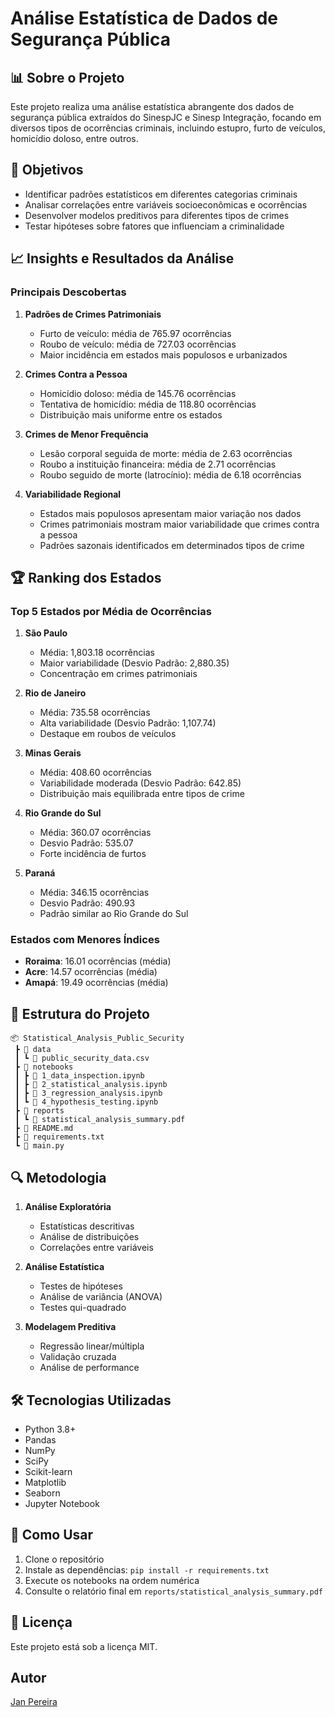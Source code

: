# Análise Estatística de Dados de Segurança Pública

## 📊 Sobre o Projeto
Este projeto realiza uma análise estatística abrangente dos dados de segurança pública extraídos do SinespJC e Sinesp Integração, focando em diversos tipos de ocorrências criminais, incluindo estupro, furto de veículos, homicídio doloso, entre outros.

## 🎯 Objetivos
- Identificar padrões estatísticos em diferentes categorias criminais
- Analisar correlações entre variáveis socioeconômicas e ocorrências
- Desenvolver modelos preditivos para diferentes tipos de crimes
- Testar hipóteses sobre fatores que influenciam a criminalidade

## 📈 Insights e Resultados da Análise

### Principais Descobertas

1. **Padrões de Crimes Patrimoniais**
   - Furto de veículo: média de 765.97 ocorrências
   - Roubo de veículo: média de 727.03 ocorrências
   - Maior incidência em estados mais populosos e urbanizados

2. **Crimes Contra a Pessoa**
   - Homicídio doloso: média de 145.76 ocorrências
   - Tentativa de homicídio: média de 118.80 ocorrências
   - Distribuição mais uniforme entre os estados

3. **Crimes de Menor Frequência**
   - Lesão corporal seguida de morte: média de 2.63 ocorrências
   - Roubo a instituição financeira: média de 2.71 ocorrências
   - Roubo seguido de morte (latrocínio): média de 6.18 ocorrências

4. **Variabilidade Regional**
   - Estados mais populosos apresentam maior variação nos dados
   - Crimes patrimoniais mostram maior variabilidade que crimes contra a pessoa
   - Padrões sazonais identificados em determinados tipos de crime

## 🏆 Ranking dos Estados

### Top 5 Estados por Média de Ocorrências
1. **São Paulo**
   - Média: 1,803.18 ocorrências
   - Maior variabilidade (Desvio Padrão: 2,880.35)
   - Concentração em crimes patrimoniais

2. **Rio de Janeiro**
   - Média: 735.58 ocorrências
   - Alta variabilidade (Desvio Padrão: 1,107.74)
   - Destaque em roubos de veículos

3. **Minas Gerais**
   - Média: 408.60 ocorrências
   - Variabilidade moderada (Desvio Padrão: 642.85)
   - Distribuição mais equilibrada entre tipos de crime

4. **Rio Grande do Sul**
   - Média: 360.07 ocorrências
   - Desvio Padrão: 535.07
   - Forte incidência de furtos

5. **Paraná**
   - Média: 346.15 ocorrências
   - Desvio Padrão: 490.93
   - Padrão similar ao Rio Grande do Sul

### Estados com Menores Índices
- **Roraima**: 16.01 ocorrências (média)
- **Acre**: 14.57 ocorrências (média)
- **Amapá**: 19.49 ocorrências (média)

## 📁 Estrutura do Projeto
```
📦 Statistical_Analysis_Public_Security
 ┣ 📂 data
 ┃ ┗ 📄 public_security_data.csv
 ┣ 📂 notebooks
 ┃ ┣ 📄 1_data_inspection.ipynb
 ┃ ┣ 📄 2_statistical_analysis.ipynb
 ┃ ┣ 📄 3_regression_analysis.ipynb
 ┃ ┗ 📄 4_hypothesis_testing.ipynb
 ┣ 📂 reports
 ┃ ┗ 📄 statistical_analysis_summary.pdf
 ┣ 📄 README.md
 ┣ 📄 requirements.txt
 ┗ 📄 main.py
```

## 🔍 Metodologia
1. **Análise Exploratória**
   - Estatísticas descritivas
   - Análise de distribuições
   - Correlações entre variáveis

2. **Análise Estatística**
   - Testes de hipóteses
   - Análise de variância (ANOVA)
   - Testes qui-quadrado

3. **Modelagem Preditiva**
   - Regressão linear/múltipla
   - Validação cruzada
   - Análise de performance

## 🛠️ Tecnologias Utilizadas
- Python 3.8+
- Pandas
- NumPy
- SciPy
- Scikit-learn
- Matplotlib
- Seaborn
- Jupyter Notebook

## 📝 Como Usar
1. Clone o repositório
2. Instale as dependências: `pip install -r requirements.txt`
3. Execute os notebooks na ordem numérica
4. Consulte o relatório final em `reports/statistical_analysis_summary.pdf`

## 📄 Licença
Este projeto está sob a licença MIT.

## Autor
[Jan Pereira](https://github.com/janpereira82)
